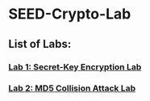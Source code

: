 # SEED-Crypto-Lab

## List of Labs:

### [Lab 1: Secret-Key Encryption Lab](lab1.md)
### [Lab 2: MD5 Collision Attack Lab](lab2.md)

